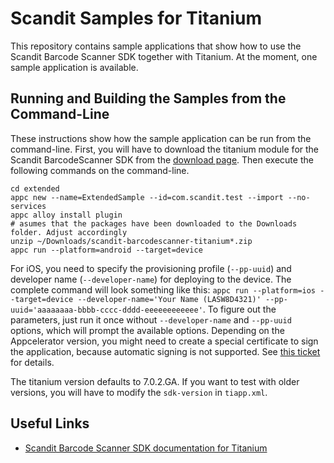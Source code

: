 # Scandit Samples for Titanium

This repository contains sample applications that show how to use the Scandit Barcode Scanner SDK together with Titanium. At the moment, one sample application is available.

## Running and Building the Samples from the Command-Line

These instructions show how the sample application can be run from the command-line. First, you will have to download the titanium module for the Scandit BarcodeScanner SDK from the [download page](https://ssl.scandit.com/account/sdk). Then execute the following commands on the command-line.

```
cd extended
appc new --name=ExtendedSample --id=com.scandit.test --import --no-services
appc alloy install plugin
# asumes that the packages have been downloaded to the Downloads folder. Adjust accordingly
unzip ~/Downloads/scandit-barcodescanner-titanium*.zip
appc run --platform=android --target=device
```

For iOS, you need to specify the provisioning profile (`--pp-uuid`) and developer name (`--developer-name`) for deploying to the device. The complete command will look something like this: `appc run --platform=ios --target=device --developer-name='Your Name (LASW8D4321)' --pp-uuid='aaaaaaaa-bbbb-cccc-dddd-eeeeeeeeeeee'`. To figure out the parameters, just run it once without `--developer-name` and `--pp-uuid` options, which will prompt the available options. Depending on the Appcelerator version, you might need to create a special certificate to sign the application, because automatic signing is not supported. See [this ticket](https://jira.appcelerator.org/browse/TIMOB-24008) for details.

The titanium version defaults to 7.0.2.GA. If you want to test with older versions, you will have to modify the `sdk-version` in `tiapp.xml`.

## Useful Links

* [Scandit Barcode Scanner SDK documentation for Titanium](http://docs.scandit.com/stable/titanium/index.html)

